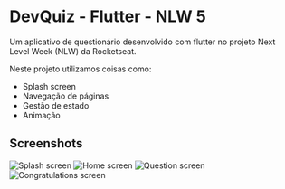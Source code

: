 # DevQuiz - Flutter - NLW 5

Um aplicativo de questionário desenvolvido com flutter no projeto Next Level Week (NLW) da Rocketseat.

Neste projeto utilizamos coisas como:

  * Splash screen
  * Navegação de páginas
  * Gestão de estado
  * Animação

## Screenshots

<div>
<img alt="Splash screen" src=".github/splash.png">
<img alt="Home screen" src=".github/home.png">
<img alt="Question screen" src=".github/question.png">
<img alt="Congratulations screen" src=".github/congratulations.png">
</div>